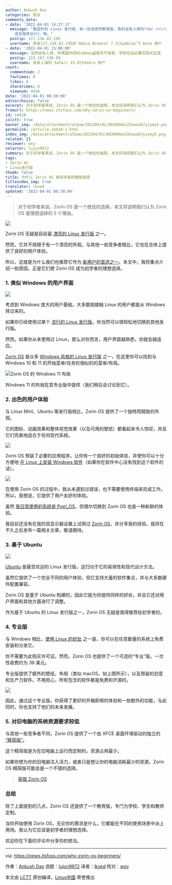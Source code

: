 ```yaml
---
author: Ankush Das
categories: 观点
comments_data:
- date: '2022-04-01 14:27:17'
  message: "看国外的 Linux 发行版，有一些会提供教育版，真的会有人用吗?<br />\r\n<br />\r\n再想到国内的微机课总是会被其他科目的老师占用，就算是大学的计算机专业，还在用谭浩强的《C
    语言程序设计》，唉。"
  postip: 117.136.82.195
  username: 来自117.136.82.195的 Nokia Browser 7.3|Symbian^3 Anna 用户
- date: '2022-04-01 15:06:00'
  message: 当然会有人用，毕竟国外的Windows盗版可不容易，学校也没必要花钱买正版
  postip: 223.167.138.99
  username: 来自上海的 Safari 15.0|Fedora 用户
count:
  commentnum: 2
  favtimes: 0
  likes: 0
  sharetimes: 0
  viewnum: 4436
date: '2022-04-01 08:30:00'
editorchoice: false
excerpt: 对于初学者来说，Zorin OS 是一个绝佳的选择。本文将说明我们认为 Zorin OS 是理想选择的 5 个理由。
fromurl: https://news.itsfoss.com/why-zorin-os-beginners/
id: 14418
islctt: true
banner_img: /data/attachment/album/202204/01/083004mid1hwoab7yiymy5.png
permalink: /article-14418-1.html
index_img: /data/attachment/album/202204/01/083004mid1hwoab7yiymy5.png.thumb.jpg
related: []
reviewer: wxy
selector: lujun9972
summary: 对于初学者来说，Zorin OS 是一个绝佳的选择。本文将说明我们认为 Zorin OS 是理想选择的 5 个理由。
tags:
- Zorin OS
- Linux发行版
thumb: false
title: 为什么 Zorin OS 是初学者的理想选择
titleindex_img: true
translator: lkxed
updated: '2022-04-01 08:30:00'
---
```



> 
> 对于初学者来说，Zorin OS 是一个绝佳的选择。本文将说明我们认为 Zorin OS 是理想选择的 5 个理由。
> 
> 
> 


![](/data/attachment/album/202204/01/083004mid1hwoab7yiymy5.png)


Zorin OS 无疑是目前最 [漂亮的 Linux 发行版](https://itsfoss.com/beautiful-linux-distributions/) 之一。


然而，它并不局限于有一个漂亮的外观。与其他一些竞争者相比，它也在总体上提供了良好的用户体验。


所以，这就是为什么我们也推荐它作为 [新用户的首选之一](https://itsfoss.com/best-linux-beginners/)。本文中，我将重点介绍一些原因，正是它们使 Zorin OS 成为初学者的理想选择。


### 1. 类似 Windows 的用户界面


![](/data/attachment/album/202204/01/083005teexwkhty7xv17w2.jpg)


考虑到 Windows 庞大的用户基础，大多数刚接触 Linux 的用户都是从 Windows 转过来的。


如果你已经使用过某个 [流行的 Linux 发行版](https://itsfoss.com/best-linux-distributions/)，你当然可以很轻松地切换到其他发行版。


然而，如果你从未使用过 Linux，那么对你而言，用户界面越熟悉，你就会越适应。


[Zorin OS](https://zorin.com/os/) 是众多 [Windows 风格的 Linux 发行版](https://itsfoss.com/windows-like-linux-distributions/) 之一，在这里你可以找到与 Windows 10 和 11 的开始菜单/任务栏相似的的菜单/布局。


![Zorin OS 的 Windows 11 布局](/data/attachment/album/202204/01/083006g57i9phphilzkfip.png)


Windows 11 的布局在其专业版中提供（我们稍后会讨论到它）。


### 2. 出色的用户体验


与 Linux Mint、Ubuntu 等发行版相比，Zorin OS 提供了一个独特而精致的外观。


它的图标、动画效果和整体视觉效果（以及可用的壁纸）都看起来令人惊叹，并且它们完美地适合于任何现代系统。


![](/data/attachment/album/202204/01/083007nq666gx60dt2d26m.png)


Zorin OS 预装了必要的应用程序，让你有一个良好的初始体验，并使你可以十分方便地 [在 Linux 上安装 Windows 软件](https://itsfoss.com/use-windows-applications-linux/)（如果你在软件中心没有找到这个软件的话）。


![](/data/attachment/album/202204/01/083007rq9k2496sas2ccr9.png)


在使用 Zorin OS 的过程中，我从未遇到过错误，也不需要使用终端来完成工作。所以，我想说，它提供了用户友好的体验。


虽然 [我日常使用的系统是 Pop!\_OS](https://itsfoss.com/why-use-pop-os/)，但偶尔切换到 Zorin OS 也是一种新鲜的体验。


我目前还没有在我的双显示器设置上试用过 [Zorin OS](https://zorin.com/os/)，并分享我的经验。我将在不久之后发布一篇相关文章，敬请期待。


### 3. 基于 Ubuntu


![](/data/attachment/album/202204/01/083008kzv48qi5cp8zjsqp.png)


[Ubuntu](https://itsfoss.com/getting-started-with-ubuntu/) 是最受欢迎的 Linux 发行版，这归功于它的易用性和现代设计方法。


虽然它提供了一个完全不同的用户体验，但它支持大量的软件集合，并与大多数硬件配置兼容。


Zorin OS 是基于 Ubuntu 构建的，因此它能为你提供同样的好处，并且它还对用户界面和其他方面进行了调整。


作为基于 Ubuntu 的 Linux 发行版之一，Zorin OS 无疑是值得推荐给初学者的。


### 4. 专业版


与 Windows 相比，[使用 Linux 的好处](https://itsfoss.com/linux-better-than-windows/) 之一是，你可以在任意数量的系统上免费安装和分发它。


你不需要为此购买许可证。然而，Zorin OS 也提供了一个可选的“专业”版，一次性收费约为 39 美元。


专业版提供了额外的壁纸、布局（类似 macOS，如上图所示），以及预装的创意和生产力软件。不用担心，所有包含的软件都是免费和开源的。


![](/data/attachment/album/202204/01/083008xnnw722krkme3w8r.jpg)


因此，通过这个专业版，你获得了更好的开箱即用的体验和一些额外的功能，与此同时，你也支持了他们的未来发展。


### 5. 对旧电脑的系统资源要求较低


与其他一些竞争者不同，Zorin OS 提供了一个由 XFCE 桌面环境驱动的独立的 [“精简版”](https://news.itsfoss.com/zorin-os-16-lite-release/)。


这个精简版是为在旧电脑上运行而定制的，资源占用最少。


如果你想为你的旧电脑注入活力，或者只是想让你的电脑消耗最少的资源，Zorin OS 精简版可能会是一个不错的选择。



> 
> [获取 Zorin OS](https://zorin.com/os/)
> 
> 
> 


### 总结


除了上面提到的几点，Zorin OS 还提供了一个教育版，专门为学校、学生和教师定制。


当你开始使用 Zorin OS，无论你的需求是什么，它都能在不同的使用场景中派上用场。我认为它应该是初学者的理想选择。


欢迎你在下面的评论中分享你的想法。




---


via: <https://news.itsfoss.com/why-zorin-os-beginners/>


作者：[Ankush Das](https://news.itsfoss.com/author/ankush/) 选题：[lujun9972](https://github.com/lujun9972) 译者：[lkxed](https://github.com/lkxed) 校对：[wxy](https://github.com/wxy)


本文由 [LCTT](https://github.com/LCTT/TranslateProject) 原创编译，[Linux中国](https://linux.cn/) 荣誉推出